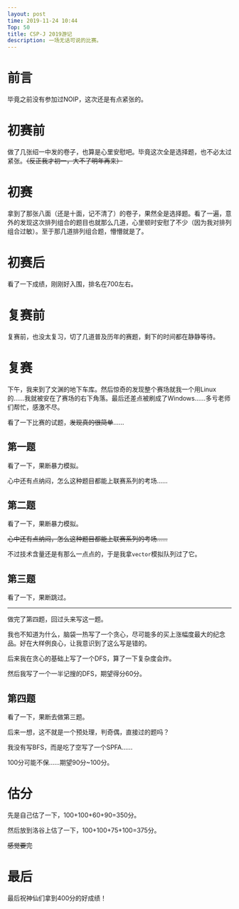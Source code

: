 ```yaml
---
layout: post
time: 2019-11-24 10:44
Top: 50
title: CSP-J 2019游记
description: 一场无话可说的比赛。
---
```


# 前言

毕竟之前没有参加过NOIP，这次还是有点紧张的。

# 初赛前

做了几张绍一中发的卷子，也算是心里安慰吧。毕竟这次全是选择题，也不必太过紧张。~~（反正我才初一，大不了明年再来）~~

# 初赛

拿到了那张八面（还是十面，记不清了）的卷子，果然全是选择题。看了一遍，意外的发现这次排列组合的题目也就那么几道，心里顿时安慰了不少（因为我对排列组合过敏）。至于那几道排列组合题，懵懵就是了。

# 初赛后

看了一下成绩，刚刚好入围，排名在700左右。

# 复赛前

复赛前，也没太复习，切了几道普及历年的赛题，剩下的时间都在静静等待。

# 复赛

下午，我来到了文渊的地下车库。然后惊奇的发现整个赛场就我一个用Linux的......我就被安在了赛场的右下角落。最后还差点被刷成了Windows......多亏老师们帮忙，感激不尽。

看了一下比赛的试题，~~发现真的很简单~~......

## 第一题

看了一下，果断暴力模拟。

心中还有点纳闷，怎么这种题目都能上联赛系列的考场......

## 第二题

看了一下，果断暴力模拟。

~~心中还有点纳闷，怎么这种题目都能上联赛系列的考场......~~

不过技术含量还是有那么一点点的，于是我拿`vector`模拟队列过了它。

## 第三题

看了一下，果断跳过。

---

做完了第四题，回过头来写这一题。

我也不知道为什么，脑袋一热写了一个贪心，尽可能多的买上涨幅度最大的纪念品。好在大样例良心，让我意识到了这么写是错的。

后来我在贪心的基础上写了一个DFS，算了一下复杂度会炸。

然后我写了一个一半记搜的DFS，期望得分60分。

## 第四题

看了一下，果断去做第三题。

后来一想，这不就是一个预处理，判奇偶，直接过的题吗？

我没有写BFS，而是吃了空写了一个SPFA......

100分可能不保......期望90分~100分。

# 估分

先是自己估了一下，100+100+60+90=350分。

然后放到洛谷上估了一下，100+100+75+100=375分。

~~感觉要完~~

# 最后

最后祝神仙们拿到400分的好成绩！